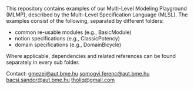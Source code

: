 This repository contains examples of our Multi-Level Modeling Playground (MLMP), described by the Multi-Level Specification Language (MLSL). The examples consist of the following, separated by different folders:
- common re-usable modules (e.g., BasicModule)
- notion specifications (e.g., ClassicPotency)
- domain specifications (e.g., DomainBicycle)

Where applicable, dependencies and related references can be found separately in every sub folder.

Contact:
gmezei@aut.bme.hu
somogyi.ferenc@aut.bme.hu
bacsi.sandor@aut.bme.hu
tholiq@gmail.com